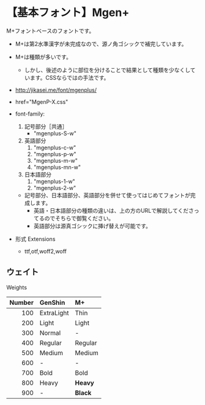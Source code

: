 # 【基本フォント】Mgen+

M+フォントベースのフォントです。

- M+は第2水準漢字が未完成なので、源ノ角ゴシックで補完しています。
- M+は種類が多いです。
  - しかし、後述のように部位を分けることで結果として種類を少なくしています。CSSならではの手法です。



- http://jikasei.me/font/mgenplus/
- href="MgenP-X.css"
- font-family:
  1. 記号部分［共通］
      -  "mgenplus-S-w"
  2. 英語部分
      1. "mgenplus-c-w"
      2. "mgenplus-p-w"
      3. "mgenplus-m-w"
      3. "mgenplus-mn-w"
  3. 日本語部分
      1. "mgenplus-1-w"
      2. "mgenplus-2-w"
  - 記号部分、日本語部分、英語部分を併せて使ってはじめてフォントが完成します。
    - 英語・日本語部分の種類の違いは、上の方のURLで解説してくださってるのでそちらで御覧ください。
    - 英語部分は源真ゴシックに挿げ替えが可能です。
- 形式 Extensions
  - ttf,otf,woff2,woff

## ウェイト

Weights

|Number|GenShin    |M+       |
|-----:|:----------|:--------|
|100   |ExtraLight |Thin     |
|200   |Light      |Light    |
|300   |Normal     |-        |
|400   |Regular    |Regular  |
|500   |Medium     |Medium   |
|600   |-          |-        |
|700   |Bold       |Bold     |
|800   |Heavy      |**Heavy**|
|900   |-          |**Black**|